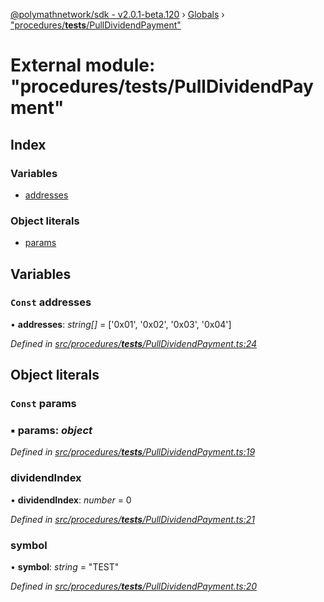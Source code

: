 [@polymathnetwork/sdk - v2.0.1-beta.120](../README.md) › [Globals](../globals.md) › ["procedures/**tests**/PullDividendPayment"](_procedures___tests___pulldividendpayment_.md)

# External module: "procedures/**tests**/PullDividendPayment"

## Index

### Variables

- [addresses](_procedures___tests___pulldividendpayment_.md#const-addresses)

### Object literals

- [params](_procedures___tests___pulldividendpayment_.md#const-params)

## Variables

### `Const` addresses

• **addresses**: _string[]_ = ['0x01', '0x02', '0x03', '0x04']

_Defined in [src/procedures/**tests**/PullDividendPayment.ts:24](https://github.com/PolymathNetwork/polymath-sdk/blob/1da5bc5/src/procedures/__tests__/PullDividendPayment.ts#L24)_

## Object literals

### `Const` params

### ▪ **params**: _object_

_Defined in [src/procedures/**tests**/PullDividendPayment.ts:19](https://github.com/PolymathNetwork/polymath-sdk/blob/1da5bc5/src/procedures/__tests__/PullDividendPayment.ts#L19)_

### dividendIndex

• **dividendIndex**: _number_ = 0

_Defined in [src/procedures/**tests**/PullDividendPayment.ts:21](https://github.com/PolymathNetwork/polymath-sdk/blob/1da5bc5/src/procedures/__tests__/PullDividendPayment.ts#L21)_

### symbol

• **symbol**: _string_ = "TEST"

_Defined in [src/procedures/**tests**/PullDividendPayment.ts:20](https://github.com/PolymathNetwork/polymath-sdk/blob/1da5bc5/src/procedures/__tests__/PullDividendPayment.ts#L20)_

